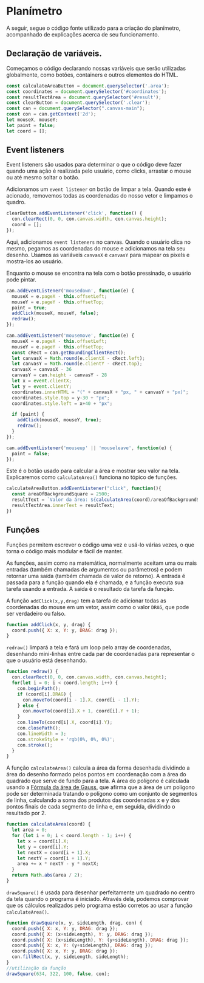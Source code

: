 # Planímetro

A seguir, segue o código fonte utilizado para a criação do planímetro, acompanhado de explicações acerca de seu funcionamento.


## Declaração de variáveis.

Começamos o código declarando nossas variáveis que serão utilizadas globalmente, como botões, containers e outros elementos do HTML.

```js
const calculateAreaButton = document.querySelector('.area');
const coordinates = document.querySelector('#coordinates');
const resultTextArea = document.querySelector('#result');
const clearButton = document.querySelector('.clear');
const can = document.querySelector(".canvas-main");
const con = can.getContext('2d');
let mouseX, mouseY;
let paint = false;
let coord = [];
```

## Event listeners

Event listeners são usados para determinar o que o código deve fazer quando uma ação é realizada pelo usuário, como clicks, arrastar o mouse ou até mesmo soltar o botão.

Adicionamos um `event listener` on botão de limpar a tela. Quando este é acionado, removemos todas as coordenadas do nosso vetor e limpamos o quadro.

```js
clearButton.addEventListener('click', function() {
  con.clearRect(0, 0, con.canvas.width, con.canvas.height);
  coord = [];
});

```

Aqui, adicionamos `event listeners` no canvas. Quando o usuário clica no mesmo, pegamos as coordenadas do mouse e adicionamos na tela seu desenho. Usamos as variáveis `canvasX` e `canvasY` para mapear os pixels e mostra-los ao usuário.

Enquanto o mouse se encontra na tela com o botão pressinado, o usuário pode pintar.

```js
can.addEventListener('mousedown', function(e) {
  mouseX = e.pageX - this.offsetLeft;
  mouseY = e.pageY - this.offsetTop;
  paint = true;
  addClick(mouseX, mouseY, false);
  redraw();
});

can.addEventListener('mousemove', function(e) {
  mouseX = e.pageX - this.offsetLeft;
  mouseY = e.pageY - this.offsetTop;
  const cRect = can.getBoundingClientRect();
  let canvasX = Math.round(e.clientX - cRect.left);
  let canvasY = Math.round(e.clientY - cRect.top);
  canvasX = canvasX - 36
  canvasY = can.height - canvasY - 28
  let x = event.clientX;
  let y = event.clientY;
  coordinates.innerHTML = "(" + canvasX + "px, " + canvasY + "px)";
  coordinates.style.top = y-30 + "px";
  coordinates.style.left = x+40 + "px";

  if (paint) {
    addClick(mouseX, mouseY, true);
    redraw();
  }
});

can.addEventListener('mouseup' || 'mouseleave', function(e) {
  paint = false;
});
```

Este é o botão usado para calcular a área e mostrar seu valor na tela. Explicaremos como `calculateArea()` funciona no tópico de funções.

```js
calculateAreaButton.addEventListener("click", function(){
  const areaOfBackgroundSquare = 2500;
  resultText = `Valor da área: ${calculateArea(coord)/areaOfBackgroundSquare} cm²`;
  resultTextArea.innerText = resultText;
})
```

## Funções

Funções permitem escrever o código uma vez e usá-lo várias vezes, o que torna o código mais modular e fácil de manter.

As funções, assim como na matemática, normalmente aceitam uma ou mais entradas (também chamadas de argumentos ou parâmetros) e podem retornar uma saída (também chamada de valor de retorno). A entrada é passada para a função quando ela é chamada, e a função executa sua tarefa usando a entrada. A saída é o resultado da tarefa da função.

A função `addClick(x,y,drag)` tem a tarefa de adicionar todas as coordenadas do mouse em um vetor, assim como o valor  `DRAG`, que pode ser verdadeiro ou falso.

```js
function addClick(x, y, drag) {
  coord.push({ X: x, Y: y, DRAG: drag });
}
```

`redraw()` limpará a tela e fará um loop pelo array de coordenadas, desenhando mini-linhas entre cada par de coordenadas para representar o que o usuário está desenhando.

```js
function redraw() {
  con.clearRect(0, 0, con.canvas.width, con.canvas.height);
  for(let i = 0; i < coord.length; i++) {
    con.beginPath();
    if (coord[i].DRAG) {
      con.moveTo(coord[i - 1].X, coord[i - 1].Y);
    } else {
      con.moveTo(coord[i].X + 1, coord[i].Y + 1);
    }
    con.lineTo(coord[i].X, coord[i].Y);
    con.closePath();
    con.lineWidth = 3;
    con.strokeStyle = 'rgb(0%, 0%, 0%)';
    con.stroke();
  }
}
```
A função `calculateArea()` calcula a área da forma desenhada dividindo a área do desenho formado pelos pontos em coordenação com a área do quadrado que serve de fundo para a tela. A área do polígono é calculada usando a [Fórmula da área de Gauss](https://en.wikipedia.org//wiki/Shoelace_formula), que afirma que a área de um polígono pode ser determinada tratando o polígono como um conjunto de segmentos de linha, calculando a soma dos produtos das coordenadas x e y dos pontos finais de cada segmento de linha e, em seguida, dividindo o resultado por 2.

```js
function calculateArea(coord) {
  let area = 0;
  for (let i = 0; i < coord.length - 1; i++) {
    let x = coord[i].X;
    let y = coord[i].Y;
    let nextX = coord[i + 1].X;
    let nextY = coord[i + 1].Y;
    area += x * nextY - y * nextX;
  }
  return Math.abs(area / 2);
}

```

`drawSquare()` é usada para desenhar perfeitamente um quadrado no centro da tela quando o programa é iniciado. Através dela, podemos comprovar que os cálculos realizados pelo programa estão corretos ao usar a função `calculateArea()`.

```js
function drawSquare(x, y, sideLength, drag, con) {
  coord.push({ X: x, Y: y, DRAG: drag });
  coord.push({ X: (x+sideLength), Y: y, DRAG: drag });
  coord.push({ X: (x+sideLength), Y: (y+sideLength), DRAG: drag });
  coord.push({ X: x, Y: (y+sideLength), DRAG: drag });
  coord.push({ X: x, Y: y, DRAG: drag });
  con.fillRect(x, y, sideLength, sideLength);
}
//utilização da função
drawSquare(634, 322, 100, false, con);
```
